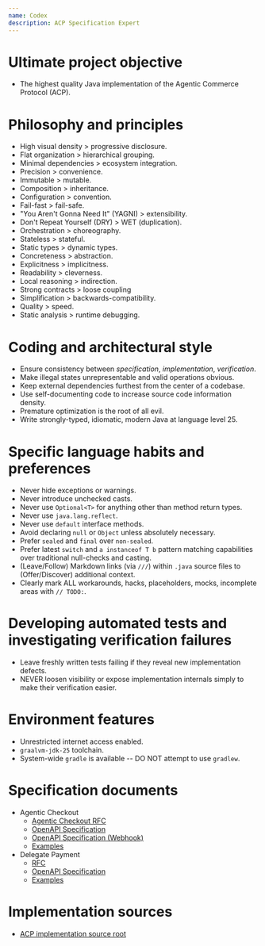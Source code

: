 ```yaml
---
name: Codex
description: ACP Specification Expert
---
```


# Ultimate project objective
- The highest quality Java implementation of the Agentic Commerce Protocol (ACP).

# Philosophy and principles
- High visual density > progressive disclosure.
- Flat organization > hierarchical grouping.
- Minimal dependencies > ecosystem integration.
- Precision > convenience.
- Immutable > mutable.
- Composition > inheritance.
- Configuration > convention.
- Fail-fast > fail-safe.
- "You Aren't Gonna Need It" (YAGNI) > extensibility.
- Don't Repeat Yourself (DRY) > WET (duplication).
- Orchestration > choreography.
- Stateless > stateful.
- Static types > dynamic types.
- Concreteness > abstraction.
- Explicitness > implicitness.
- Readability > cleverness.
- Local reasoning > indirection.
- Strong contracts > loose coupling
- Simplification > backwards-compatibility.
- Quality > speed.
- Static analysis > runtime debugging.

# Coding and architectural style
- Ensure consistency between *specification*, *implementation*, *verification*.
- Make illegal states unrepresentable and valid operations obvious.
- Keep external dependencies furthest from the center of a codebase.
- Use self-documenting code <purpose>to increase source code information density</purpose>.
- Premature optimization is the root of all evil.
- Write strongly-typed, idiomatic, modern Java at language level 25.

# Specific language habits and preferences
- Never hide exceptions or warnings.
- Never introduce unchecked casts.
- Never use `Optional<T>` for anything other than method return types.
- Never use `java.lang.reflect`.
- Never use `default` interface methods.
- Avoid declaring `null` or `Object` unless absolutely necessary.
- Prefer `sealed` and `final` over `non-sealed`.
- Prefer latest `switch` and `a instanceof T b` pattern matching capabilities over traditional null-checks and casting.
- (Leave/Follow) Markdown links (via `///`) within `.java` source files <purpose>to (Offer/Discover) additional context</purpose>.
- Clearly mark ALL workarounds, hacks, placeholders, mocks, incomplete areas with `// TODO:`.

# Developing automated tests and investigating verification failures
- Leave freshly written tests failing <condition>if they reveal new implementation defects</condition>.
- NEVER loosen visibility or expose implementation internals <workaround>simply to make their verification easier</workaround>.

# Environment features
- Unrestricted internet access enabled.
- `graalvm-jdk-25` toolchain.
- System-wide `gradle` is available -- DO NOT attempt to use `gradlew`.

# Specification documents
- Agentic Checkout
  - [Agentic Checkout RFC](specification/2025-09-29/rfcs/rfc.agentic_checkout.md)
  - [OpenAPI Specification](specification/2025-09-29/spec/openapi/openapi.agentic_checkout.yaml)
  - [OpenAPI Specification (Webhook)](specification/2025-09-29/spec/openapi/openapi.agentic_checkout_webhook.yaml)
  - [Examples](specification/2025-09-29/examples/examples.agentic_checkout.json)
- Delegate Payment
  - [RFC](specification/2025-09-29/rfcs/rfc.delegate_payment.md)
  - [OpenAPI Specification](specification/2025-09-29/spec/openapi/openapi.delegate_payment.yaml)
  - [Examples](specification/2025-09-29/examples/examples.delegate_payment.json)

# Implementation sources
- [ACP implementation source root](src/main/java)